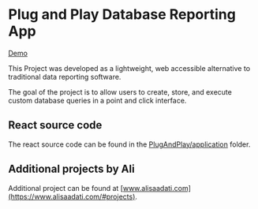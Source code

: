 # Plug and Play Database Reporting App

[Demo](http://plug-and-play-db.s3-website-us-west-1.amazonaws.com/)

This Project was developed as a lightweight, web accessible alternative to traditional data reporting software.

The goal of the project is to allow users to create, store, and execute custom database queries in a point and click interface. 

## React source code 

The react source code can be found in the [PlugAndPlay/application](https://github.com/AliSaadati/PlugAndPlay/tree/main/application) folder.

## Additional projects by Ali

Additional project can be found at [www.alisaadati.com](https://www.alisaadati.com/#projects).